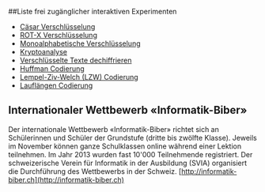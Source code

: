 ##Liste frei zugänglicher interaktiven Experimenten

- [Cäsar Verschlüsselung](http://mgje.github.io/Crypto/exp1/)
- [ROT-X Verschlüsselung](http://mgje.github.io/Crypto/exp3/index.html)
- [Monoalphabetische Verschlüsselung](http://mgje.github.io/Crypto/exp4/index.html)
- [Kryptoanalyse](http://mgje.github.io/Crypto/exp6/index.html)
- [Verschlüsselte Texte dechiffrieren](http://mgje.github.io/Crypto/exp7/index.html)
- [Huffman Codierung](http://mgje.github.io/Codierung/Huffman.html)
- [Lempel-Ziv-Welch (LZW) Codierung](http://mgje.github.io/Codierung/LZW_Mittel.html)
- [Lauflängen Codierung](http://mgje.github.io/Codierung/Lauflaengen_Mini.html)


## Internationaler Wettbewerb «Informatik-Biber»

Der internationale Wettbewerb «Informatik-Biber» richtet sich an Schülerinnen und Schüler der Grundstufe (dritte bis zwölfte Klasse). Jeweils im November können ganze Schulklassen online während einer Lektion teilnehmen. Im Jahr 2013 wurden fast 10'000 Teilnehmende registriert. Der schweizerische Verein für Informatik in der Ausbildung (SVIA) organisiert die Durchführung des Wettbewerbs in der Schweiz. 
[http://informatik-biber.ch](http://informatik-biber.ch)
